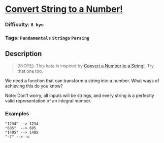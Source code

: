 # [Convert String to a Number!](https://www.codewars.com/kata/544675c6f971f7399a000e79)

### Difficulty: `8 kyu`

### Tags: `Fundamentals` `Strings` `Parsing`

## Description

> [!NOTE]: 
> This kata is inspired by [Convert a Number to a String!](http://www.codewars.com/kata/convert-a-number-to-a-string/). Try that one too.

We need a function that can transform a string into a number. What ways of achieving this do you know?

Note: Don't worry, all inputs will be strings, and every string is a perfectly valid representation of an integral number.

### Examples

```
"1234" --> 1234
"605"  --> 605
"1405" --> 1405
"-7" --> -u
```